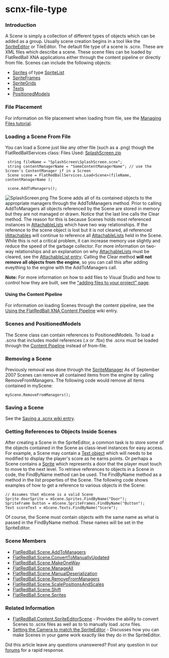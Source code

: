 # scnx-file-type

### Introduction

A Scene is simply a collection of different types of objects which can be added as a group. Usually scene creation begins in a tool like the [SpriteEditor](../../frb/docs/index.php) or TileEditor. The default file type of a scene is .scnx. These are XML files which describe a scene. These scene files can be loaded by FlatRedBall XNA applications either through the content pipeline or directly from file. Scenes can include the following objects:

* [Sprites](../../frb/docs/index.php) of type [SpriteList](../../frb/docs/index.php)
* [SpriteFrames](../../frb/docs/index.php)
* [SpriteGrids](../../frb/docs/index.php)
* [Texts](../../frb/docs/index.php)
* [PositionedModels](../../frb/docs/index.php)

### File Placement

For information on file placement when loading from file, see the [Managing Files tutorial](../../frb/docs/index.php).

### Loading a Scene From File

You can load a Scene just like any other file (such as a .png) though the FlatRedBallServices class: Files Used: [SplashScreen.zip](../../frb/docs/images/2/2e/SplashScreen.zip)

```
 string fileName = "SplashScreen\SplashScreen.scnx";
 string contentManagerName = "SomeContentManagerName"; // use the Screen's ContentManager if in a Screen
 Scene scene = FlatRedBallServices.Load<Scene>(fileName, contentManagerName );

 scene.AddToManagers();
```

![SplashScreen.png](../../media/migrated\_media-SplashScreen.png) The Scene adds all of its contained objects to the appropriate managers through the AddToManagers method. Prior to calling AddToManagers all objects referenced by the Scene are stored in memory but they are not managed or drawn. Notice that the last line calls the Clear method. The reason for this is because Scenes holds most referenced instances in [AttachableLists](../../frb/docs/index.php) which have two way relationships. If the reference to the scene object is lost but it is not cleared, all referenced [IAttachables](../../frb/docs/index.php) will continue to reference all [AttachableLists](../../frb/docs/index.php) held in the Scene. While this is not a critical problem, it can increase memory use slightly and reduce the speed of the garbage collector. For more information on two-way relationships and an explanation on why [AttachableLists](../../frb/docs/index.php) must be cleared, see the [AttachableList entry](../../frb/docs/index.php). Calling the Clear method **will not remove all objects from the engine**, so you can call this after adding eveything to the engine with the AddToManagers call.

**Note:** For more information on how to add files to Visual Studio and how to control how they are built, see the ["adding files to your project" page](../../frb/docs/index.php).

#### Using the Content Pipeline

For information on loading Scenes through the content pipeline, see the [Using the FlatRedBall XNA Content Pipeline](../../frb/docs/index.php) wiki entry.

### Scenes and PositionedModels

The Scene class can contain references to PositionedModels. To load a .scnx that includes model references (.x or .fbx) the .scnx must be loaded through the [Content Pipeline](../../frb/docs/index.php) instead of from-file.

### Removing a Scene

Previously removal was done through the [SpriteManager](../../frb/docs/index.php) As of September 2007 Scenes can remove all contained items from the engine by calling RemoveFromManagers. The following code would remove all items contained in myScene:

```
myScene.RemoveFromManagers();
```

### Saving a Scene

See the [Saving a .scnx wiki entry](../../frb/docs/index.php#Saving\_a\_.scnx).

### Getting References to Objects Inside Scenes

After creating a Scene in the SpriteEditor, a common task is to store some of the objects contained in the Scene as class-level instances for easy access. For example, a Scene may contain a [Text object](../../frb/docs/index.php) which will needs to be modified to display the player's score as he earns points. Or perhaps a Scene contains a [Sprite](../../frb/docs/index.php) which represents a door that the player must touch to move to the next level. To retrieve references to objects in a Scene in code, the FindByName method can be used. The FindByName method as a method in the list properties of the Scene. The following code shows examples of how to get a reference to various objects in the Scene:

```
// Assumes that mScene is a valid Scene
Sprite doorSprite = mScene.Sprites.FindByName("Door");
SpriteFrame button = mScene.SpriteFrames.FindByName("Button");
Text scoreText = mScene.Texts.FindByName("Score");
```

Of course, the Scene must contain objects with the same name as what is passed in the FindByName method. These names will be set in the SpriteEditor.

### Scene Members

* [FlatRedBall.Scene.AddToManagers](../../frb/docs/index.php)
* [FlatRedBall.Scene.ConvertToManuallyUpdated](../../frb/docs/index.php)
* [FlatRedBall.Scene.MakeOneWay](../../frb/docs/index.php)
* [FlatRedBall.Scene.ManageAll](../../frb/docs/index.php)
* [FlatRedBall.Scene.ManualDeserialization](../../frb/docs/index.php)
* [FlatRedBall.Scene.RemoveFromManagers](../../frb/docs/index.php)
* [FlatRedBall.Scene.ScalePositionsAndScales](../../frb/docs/index.php)
* [FlatRedBall.Scene.Shift](../../frb/docs/index.php)
* [FlatRedBall.Scene.Sprites](../../frb/docs/index.php)

### Related Information

* [FlatRedBall.Content.SpriteEditorScene](../../frb/docs/index.php) - Provides the ability to convert Scenes to .scnx files as well as to to manually load .scnx files.
* [Setting the Camera to match the SpriteEditor](../../frb/docs/index.php) - Discusses how you can make Scenes in your game work exactly like they do in the SpriteEditor.

Did this article leave any questions unanswered? Post any question in our [forums](../../frb/forum.md) for a rapid response.

